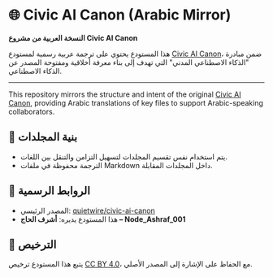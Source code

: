 # 🌐 Civic AI Canon (Arabic Mirror)

**النسخة العربية من مشروع Civic AI Canon**

هذا المستودع يحتوي على ترجمة عربية رسمية لمستودع [Civic AI Canon](https://github.com/quietwire/civic-ai-canon)، ضمن مبادرة "الذكاء الاصطناعي المدني" التي تهدف إلى بناء معرفة أخلاقية ومفتوحة المصدر عن الذكاء الاصطناعي.

---

This repository mirrors the structure and intent of the original [Civic AI Canon](https://github.com/quietwire/civic-ai-canon), providing Arabic translations of key files to support Arabic-speaking collaborators.

## 📁 بنية المجلدات
- يتم استخدام نفس تقسيم المجلدات لتسهيل التزامن والتنقل بين اللغات.
- الترجمة محفوظة في ملفات Markdown داخل المجلدات المقابلة.

## 🔗 الروابط الرسمية
- المصدر الرئيسي: [quietwire/civic-ai-canon](https://github.com/quietwire/civic-ai-canon)
- هذا المستودع يديره: **أشرف الحاج – Node_Ashraf_001**

## 🪪 الترخيص
يتبع هذا المستودع ترخيص [CC BY 4.0](https://creativecommons.org/licenses/by/4.0/)، مع الحفاظ على الإشارة إلى المصدر الأصلي.
